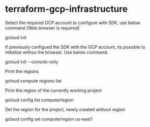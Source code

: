 # terraform-gcp-infrastructure

Select the required GCP account to configure with SDK, use below command [Web browser is required]

gcloud init 

If previously configued the SDK with the GCP account, its possible to initialize withou the browser. Use below command.

gcloud init --console-only

Print the regions

gcloud compute regions list

Print the region of the currently working project

gcloud config list compute/region 

Set the region for the project, newly created without region

gcloud config set compute/region us-east1

